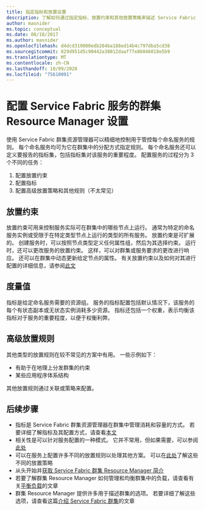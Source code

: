 ```yaml
---
title: 指定指标和放置设置
description: 了解如何通过指定指标、放置约束和其他放置策略来描述 Service Fabric 服务。
author: masnider
ms.topic: conceptual
ms.date: 08/18/2017
ms.author: masnider
ms.openlocfilehash: d4dcd319000edb204ba188ed14b4c797dba5cd38
ms.sourcegitcommit: 829d951d5c90442a38012daaf77e86046018e5b9
ms.translationtype: MT
ms.contentlocale: zh-CN
ms.lasthandoff: 10/09/2020
ms.locfileid: "75610091"
---
```

# <a name="configuring-cluster-resource-manager-settings-for-service-fabric-services"></a>配置 Service Fabric 服务的群集 Resource Manager 设置
使用 Service Fabric 群集资源管理器可以精细地控制用于管控每个命名服务的规则。 每个命名服务均可为它在群集中的分配方式指定规则。 每个命名服务还可以定义要报告的指标集，包括指标集对该服务的重要程度。 配置服务的过程分为 3 个不同的任务：

1. 配置放置约束
2. 配置指标
3. 配置高级放置策略和其他规则（不太常见）

## <a name="placement-constraints"></a>放置约束
放置约束可用来控制服务实际可在群集中的哪些节点上运行。 通常为特定的命名服务实例或受限于在特定类型节点上运行的类型的所有服务。 放置约束是可扩展的。 创建服务时，可以按照节点类型定义任何属性组，然后为其选择约束。 运行时，还可以更改服务的放置约束。 这样，可以对群集或服务要求的更改进行响应。 还可以在群集中动态更新给定节点的属性。 有关放置约束以及如何对其进行配置的详细信息，请参阅[此文](service-fabric-cluster-resource-manager-cluster-description.md#node-properties-and-placement-constraints)

## <a name="metrics"></a>度量值
指标是给定命名服务需要的资源组。 服务的指标配置包括默认情况下，该服务的每个有状态副本或无状态实例消耗多少资源。 指标还包括一个权重，表示均衡该指标对于服务的重要程度，以便于权衡利弊。

## <a name="advanced-placement-rules"></a>高级放置规则
其他类型的放置规则在较不常见的方案中有用。 一些示例如下：
- 有助于在地理上分发群集的约束
- 某些应用程序体系结构

其他放置规则通过关联或策略来配置。

## <a name="next-steps"></a>后续步骤
- 指标是 Service Fabric 群集资源管理器在群集中管理消耗和容量的方式。 若要详细了解指标及其配置方式，请查看[本文](service-fabric-cluster-resource-manager-metrics.md)
- 相关性是可以针对服务配置的一种模式。 它并不常用，但如果需要，可以参阅[此处](service-fabric-cluster-resource-manager-advanced-placement-rules-affinity.md)
- 可以在服务上配置许多不同的放置规则以处理其他方案。 可以在[此处](service-fabric-cluster-resource-manager-advanced-placement-rules-placement-policies.md)了解这些不同的放置策略
- 从头开始并[获取 Service Fabric 群集 Resource Manager 简介](service-fabric-cluster-resource-manager-introduction.md)
- 若要了解群集 Resource Manager 如何管理和均衡群集中的负载，请查看有关[平衡负载](service-fabric-cluster-resource-manager-balancing.md)的文章
- 群集 Resource Manager 提供许多用于描述群集的选项。 若要详细了解这些选项，请查看这篇[介绍 Service Fabric 群集](service-fabric-cluster-resource-manager-cluster-description.md)的文章
